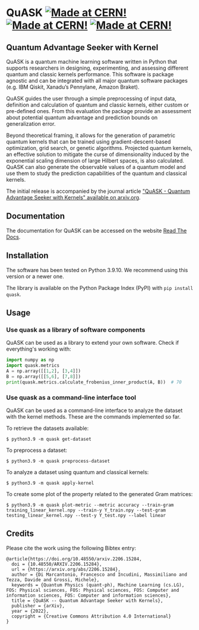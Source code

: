 # QuASK  [![Made at CERN!](https://img.shields.io/badge/CERN-CERN%20openlab-brightgreen)](https://openlab.cern/) [![Made at CERN!](https://img.shields.io/badge/CERN-Open%20Source-%232980b9.svg)](https://home.cern) [![Made at CERN!](https://img.shields.io/badge/CERN-QTI-blue)](https://quantum.cern/our-governance)

## Quantum Advantage Seeker with Kernel

QuASK is a quantum machine learning software written in Python that 
supports researchers in designing, experimenting, and assessing 
different quantum and classic kernels performance. This software 
is package agnostic and can be integrated with all major quantum 
software packages (e.g. IBM Qiskit, Xanadu’s Pennylane, Amazon Braket).

QuASK guides the user through a simple preprocessing of input data, 
definition and calculation of quantum and classic kernels, 
either custom or pre-defined ones. From this evaluation the package 
provide an assessment about potential quantum advantage and prediction 
bounds on generalization error.

Beyond theoretical framing, it allows for the generation of parametric
quantum kernels that can be trained using gradient-descent-based 
optimization, grid search, or genetic algorithms. Projected quantum 
kernels, an effective solution to mitigate the curse of dimensionality 
induced by the exponential scaling dimension of large Hilbert spaces,
is also calculated. QuASK can also generate the observable values of
a quantum model and use them to study the prediction capabilities of
the quantum and classical kernels.

The initial release is accompanied by the journal article ["QuASK - Quantum
Advantage Seeker with Kernels" available on arxiv.org](https://arxiv.org/abs/2206.15284).

## Documentation

The documentation for QuASK can be accessed on the website [Read The Docs](https://quask.readthedocs.io/en/latest/index.html).

## Installation

The software has been tested on Python 3.9.10. We recommend using this version or a newer one. 

The library is available on the Python Package Index (PyPI) with ```pip install quask```.

## Usage

### Use quask as a library of software components

QuASK can be used as a library to extend your own software. Check if everything's working with:

```python
import numpy as np
import quask.metrics
A = np.array([[1,2], [3,4]])
B = np.array([[5,6], [7,8]])
print(quask.metrics.calculate_frobenius_inner_product(A, B))  # 70
```

### Use quask as a command-line interface tool

QuASK can be used as a command-line interface to analyze the dataset with the
kernel methods. These are the commands implemented so far.

To retrieve the datasets available:

    $ python3.9 -m quask get-dataset

To preprocess a dataset:

    $ python3.9 -m quask preprocess-dataset

To analyze a dataset using quantum and classical kernels:

    $ python3.9 -m quask apply-kernel

To create some plot of the property related to the generated Gram matrices:

    $ python3.9 -m quask plot-metric --metric accuracy --train-gram training_linear_kernel.npy --train-y Y_train.npy --test-gram testing_linear_kernel.npy --test-y Y_test.npy --label linear


## Credits

Please cite the work using the following Bibtex entry:

```text
@article{https://doi.org/10.48550/arxiv.2206.15284,
  doi = {10.48550/ARXIV.2206.15284},
  url = {https://arxiv.org/abs/2206.15284},
  author = {Di Marcantonio, Francesco and Incudini, Massimiliano and Tezza, Davide and Grossi, Michele},
  keywords = {Quantum Physics (quant-ph), Machine Learning (cs.LG), FOS: Physical sciences, FOS: Physical sciences, FOS: Computer and information sciences, FOS: Computer and information sciences},
  title = {QuASK -- Quantum Advantage Seeker with Kernels},
  publisher = {arXiv},
  year = {2022},
  copyright = {Creative Commons Attribution 4.0 International}
}
```
